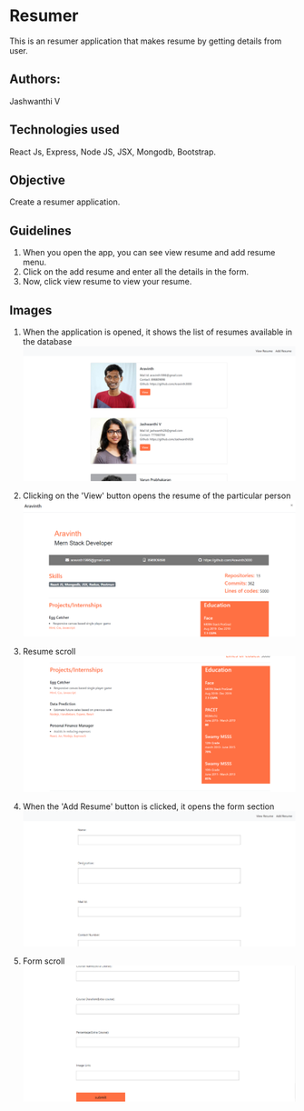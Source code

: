 # Resumer
This is an resumer application that makes resume by getting details from user.

## Authors:
Jashwanthi V

## Technologies used
React Js, Express, Node JS, JSX, Mongodb, Bootstrap.

## Objective
Create a resumer application.

## Guidelines
1. When you open the app, you can see view resume and add resume menu.
2. Click on the add resume and enter all the details in the form.
3. Now, click view resume to view your resume.

## Images

1. When the application is opened, it shows the list of resumes available in the database
![viewresume](Images/viewresume.PNG)

2. Clicking on the 'View' button opens the resume of the particular person
![resumefirstpage](Images/resumefirstpage.PNG)

3. Resume scroll
![resumesecondpage](Images/resumesecond.PNG)

4. When the 'Add Resume' button is clicked, it opens the form section
![form](Images/formfirst.PNG)

5. Form scroll
![form](Images/formsecond.PNG)
